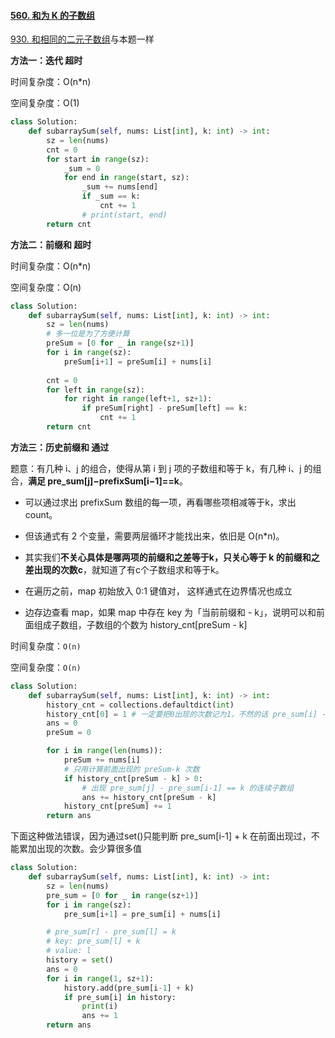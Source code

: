 #### [560. 和为 K 的子数组](https://leetcode-cn.com/problems/subarray-sum-equals-k/)

[930. 和相同的二元子数组](https://leetcode-cn.com/problems/binary-subarrays-with-sum/)与本题一样

**方法一：迭代 超时**

时间复杂度：O(n*n)

空间复杂度：O(1)

```python
class Solution:
    def subarraySum(self, nums: List[int], k: int) -> int:
        sz = len(nums)
        cnt = 0
        for start in range(sz):
            _sum = 0
            for end in range(start, sz):
                _sum += nums[end]
                if _sum == k:
                    cnt += 1
                # print(start, end)
        return cnt
```

**方法二：前缀和 超时**

时间复杂度：O(n*n)

空间复杂度：O(n)

```python
class Solution:
    def subarraySum(self, nums: List[int], k: int) -> int:
        sz = len(nums)
        # 多一位是为了方便计算
        preSum = [0 for _ in range(sz+1)]
        for i in range(sz):
            preSum[i+1] = preSum[i] + nums[i]
        
        cnt = 0
        for left in range(sz):
            for right in range(left+1, sz+1):
                if preSum[right] - preSum[left] == k:
                    cnt += 1
        return cnt
```

**方法三：历史前缀和 通过** 

题意：有几种 i、j 的组合，使得从第 i 到 j 项的子数组和等于 k，有几种 i、j 的组合，**满足 pre_sum[j]−prefixSum[i−1]==k**。

- 可以通过求出 prefixSum 数组的每一项，再看哪些项相减等于k，求出count。
- 但该通式有 2 个变量，需要两层循环才能找出来，依旧是 O(n*n)。

- 其实我们**不关心具体是哪两项的前缀和之差等于k，只关心等于 k 的前缀和之差出现的次数c**，就知道了有c个子数组求和等于k。
- 在遍历之前，map 初始放入 0:1 键值对， 这样通式在边界情况也成立
- 边存边查看 map，如果 map 中存在 key 为「当前前缀和 - k」，说明可以和前面组成子数组，子数组的个数为 history_cnt[preSum - k]

时间复杂度：`O(n)`

空间复杂度：`O(n)`

```python
class Solution:
    def subarraySum(self, nums: List[int], k: int) -> int:
        history_cnt = collections.defaultdict(int)
        history_cnt[0] = 1 # 一定要把0出现的次数记为1，不然的话 pre_sum[i] - 0 = k 这种情况会丢失
        ans = 0
        preSum = 0

        for i in range(len(nums)):
            preSum += nums[i]
            # 只用计算前面出现的 preSum-k 次数
            if history_cnt[preSum - k] > 0:
                # 出现 pre_sum[j] - pre_sum[i-1] == k 的连续子数组
                ans += history_cnt[preSum - k]
            history_cnt[preSum] += 1
        return ans
```

下面这种做法错误，因为通过set()只能判断 pre_sum[i-1] + k 在前面出现过，不能累加出现的次数。会少算很多值

```python
class Solution:
    def subarraySum(self, nums: List[int], k: int) -> int:
        sz = len(nums)
        pre_sum = [0 for _ in range(sz+1)]
        for i in range(sz):
            pre_sum[i+1] = pre_sum[i] + nums[i]

        # pre_sum[r] - pre_sum[l] = k
        # key: pre_sum[l] + k
        # value: l
        history = set()
        ans = 0
        for i in range(1, sz+1):
            history.add(pre_sum[i-1] + k)
            if pre_sum[i] in history:
                print(i)
                ans += 1
        return ans
```
